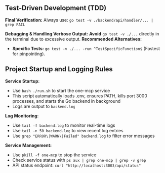 ## Test-Driven Development (TDD)
**Final Verification:**
Always use: `go test -v ./backend/api/handler/... | grep FAIL`

**Debugging & Handling Verbose Output:**
**Avoid** `go test -v ./...` directly in the terminal due to excessive output.
**Recommended Alternatives:**
*   **Specific Tests:** `go test -v ./... -run ^TestSpecificFunction$` (Fastest for pinpointing).

## Project Startup and Logging Rules

**Service Startup:**
- Use `bash ./run.sh` to start the one-mcp service
- This script automatically loads .env, ensures PATH, kills port 3000 processes, and starts the Go backend in background
- Logs are output to `backend.log`

**Log Monitoring:**
- Use `tail -f backend.log` to monitor real-time logs
- Use `tail -n 50 backend.log` to view recent log entries
- Use `grep "ERROR\|WARN\|Failed" backend.log` to filter error messages

**Service Management:**
- Use `pkill -f one-mcp` to stop the service
- Check service status with `ps aux | grep one-mcp | grep -v grep`
- API status endpoint: `curl "http://localhost:3003/api/status"`

